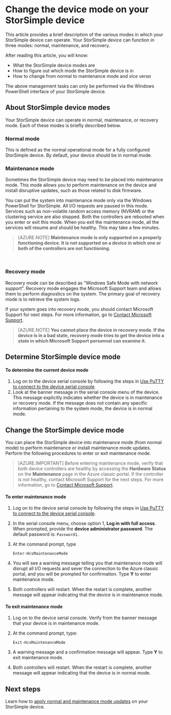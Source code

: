 <properties 
   pageTitle="Change the StorSimple device mode | Microsoft Azure"
   description="Describes the StorSimple device modes and explains how to use Windows PowerShell for StorSimple to change the device mode."
   services="storsimple"
   documentationCenter=""
   authors="alkohli"
   manager="carolz"
   editor="" />
<tags 
   ms.service="storsimple"
   ms.devlang="na"
   ms.topic="article"
   ms.tgt_pltfrm="na"
   ms.workload="na"
   ms.date="12/02/2015"
   ms.author="alkohli" />

# Change the device mode on your StorSimple device

This article provides a brief description of the various modes in which your StorSimple device can operate. Your StorSimple device can function in three modes: normal, maintenance, and recovery. 

After reading this article, you will know:

- What the StorSimple device modes are
- How to figure out which mode the StorSimple device is in
- How to change from normal to maintenance mode and *vice versa*


The above management tasks can only be performed via the Windows PowerShell interface of your StorSimple device.

## About StorSimple device modes

Your StorSimple device can operate in normal, maintenance, or recovery mode. Each of these modes is briefly described below.

### Normal mode

This is defined as the normal operational mode for a fully configured StorSimple device. By default, your device should be in normal mode.

### Maintenance mode

Sometimes the StorSimple device may need to be placed into maintenance mode. This mode allows you to perform maintenance on the device and install disruptive updates, such as those related to disk firmware.

You can put the system into maintenance mode only via the Windows PowerShell for StorSimple. All I/O requests are paused in this mode. Services such as non-volatile random access memory (NVRAM) or the clustering service are also stopped. Both the controllers are rebooted when you enter or exit this mode. When you exit the maintenance mode, all the services will resume and should be healthy. This may take a few minutes.

>[AZURE.NOTE] **Maintenance mode is only supported on a properly functioning device. It is not supported on a device in which one or both of the controllers are not functioning.**
</br>

### Recovery mode

Recovery mode can be described as "Windows Safe Mode with network support". Recovery mode engages the Microsoft Support team and allows them to perform diagnostics on the system. The primary goal of recovery mode is to retrieve the system logs.

If your system goes into recovery mode, you should contact Microsoft Support for next steps. For more information, go to [Contact Microsoft Support](storsimple-contact-microsoft-support.md).

>[AZURE.NOTE] **You cannot place the device in recovery mode. If the device is in a bad state, recovery mode tries to get the device into a state in which Microsoft Support personnel can examine it.**

## Determine StorSimple device mode

#### To determine the current device mode

1. Log on to the device serial console by following the steps in [Use PuTTY to connect to the device serial console](storsimple-deployment-walkthrough.md#use-putty-to-connect-to-the-device-serial-console).
2. Look at the banner message in the serial console menu of the device. This message explicitly indicates whether the device is in maintenance or recovery mode. If the message does not contain any specific information pertaining to the system mode, the device is in normal mode.

## Change the StorSimple device mode 

You can place the StorSimple device into maintenance mode (from normal mode) to perform maintenance or install maintenance mode updates. Perform the following procedures to enter or exit maintenance mode.

> [AZURE.IMPORTANT] Before entering maintenance mode, verify that both device controllers are healthy by accessing the **Hardware Status** on the **Maintenance** page in the Azure classic portal. If the controller is not healthy, contact Microsoft Support for the next steps. For more information, go to [Contact Microsoft Support](storsimple-contact-microsoft-support.md).

#### To enter maintenance mode

1. Log on to the device serial console by following the steps in [Use PuTTY to connect to the device serial console](storsimple-deployment-walkthrough.md#use-putty-to-connect-to-the-device-serial-console).

2. In the serial console menu, choose option 1, **Log in with full access**. When prompted, provide the **device administrator password**. The default password is: `Password1`.

3. At the command prompt, type 

	`Enter-HcsMaintenanceMode`

4. You will see a warning message telling you that maintenance mode will disrupt all I/O requests and sever the connection to the Azure classic portal, and you will be prompted for confirmation. Type **Y** to enter maintenance mode.

5. Both controllers will restart. When the restart is complete, another message will appear indicating that the device is in maintenance mode.


#### To exit maintenance mode

1. Log on to the device serial console. Verify from the banner message that your device is in maintenance mode.

2. At the command prompt, type:

	`Exit-HcsMaintenanceMode`

3. A warning message and a confirmation message will appear. Type **Y** to exit maintenance mode.

4. Both controllers will restart. When the restart is complete, another message will appear indicating that the device is in normal mode.


## Next steps

Learn how to [apply normal and maintenance mode updates](storsimple-update-device.md) on your StorSimple device.


